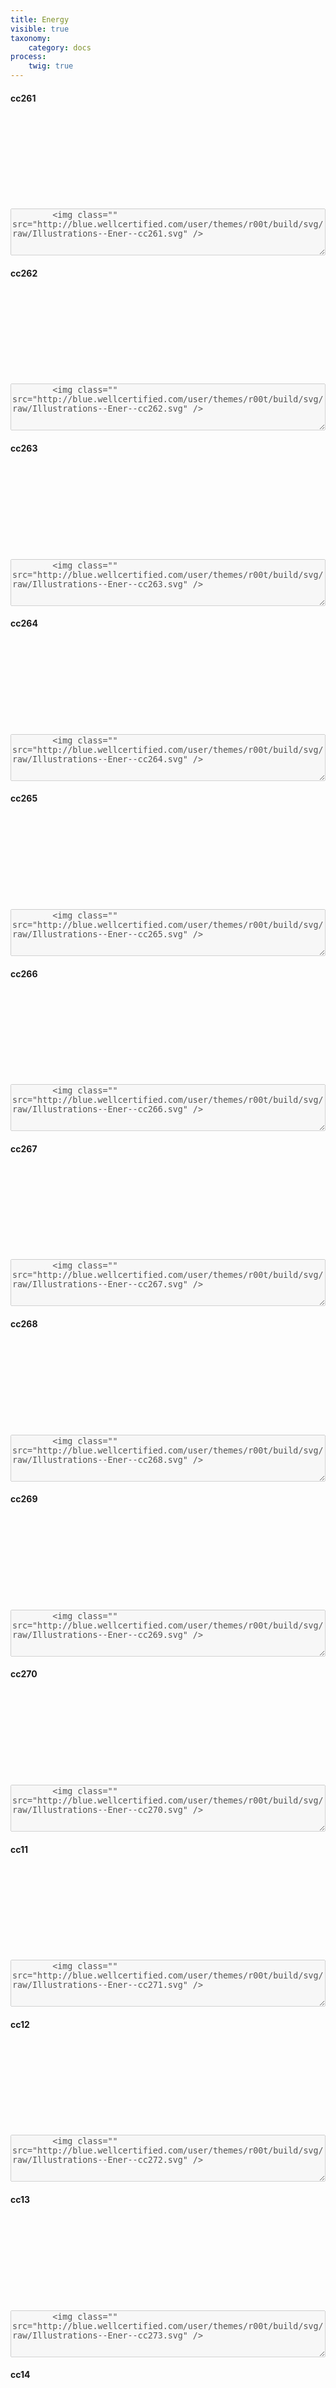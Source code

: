 ```yaml
---
title: Energy
visible: true
taxonomy:
    category: docs
process:
	twig: true
---
```



<!-- CC261 -->

<div class="row">

<div class="col-3 text-center">
<h4 class="mt-4">cc261</h4>
<svg class="icon icon-xl">
<use xlink:href="../../user/themes/r00t/build/svg/symbol/styleguide.svg#Illustrations--Ener--cc261"></use>
</svg>
</div>


<div class="col-9">
<div class="highlight p-4">
		<textarea disabled style="width: 100%; min-height: 75px">
		<img class="" src="http://blue.wellcertified.com/user/themes/r00t/build/svg/raw/Illustrations--Ener--cc261.svg" />
		</textarea>

</div>
</div>
</div>


<!-- CC262 -->

<div class="row">

<div class="col-3 text-center">
<h4 class="mt-4">cc262</h4>
<svg class="icon icon-xl">
<use xlink:href="../../user/themes/r00t/build/svg/symbol/styleguide.svg#Illustrations--Ener--cc262"></use>
</svg>
</div>


<div class="col-9">
<div class="highlight p-4">
		<textarea disabled style="width: 100%; min-height: 75px">
		<img class="" src="http://blue.wellcertified.com/user/themes/r00t/build/svg/raw/Illustrations--Ener--cc262.svg" />
		</textarea>

</div>
</div>
</div>


<!-- CC263 -->

<div class="row">
	<div class="col-3 text-center">
		<h4 class="mt-4">cc263</h4>
		<svg class="icon icon-xl">
			<use xlink:href="../../user/themes/r00t/build/svg/symbol/styleguide.svg#Illustrations--Ener--cc263"></use>
		</svg>
	</div>


<div class="col-9">
<div class="highlight p-4">
		<textarea disabled style="width: 100%; min-height: 75px">
		<img class="" src="http://blue.wellcertified.com/user/themes/r00t/build/svg/raw/Illustrations--Ener--cc263.svg" />
		</textarea>

</div>
</div>
</div>


<!-- CC264 -->

<div class="row">
	<div class="col-3 text-center">
		<h4 class="mt-4">cc264</h4>
		<svg class="icon icon-xl">
			<use xlink:href="../../user/themes/r00t/build/svg/symbol/styleguide.svg#Illustrations--Ener--cc264"></use>
		</svg>
	</div>


<div class="col-9">
<div class="highlight p-4">
		<textarea disabled style="width: 100%; min-height: 75px">
		<img class="" src="http://blue.wellcertified.com/user/themes/r00t/build/svg/raw/Illustrations--Ener--cc264.svg" />
		</textarea>

</div>
</div>
</div>


<!-- CC265 -->

<div class="row">
	<div class="col-3 text-center">
		<h4 class="mt-4">cc265</h4>
		<svg class="icon icon-xl">
			<use xlink:href="../../user/themes/r00t/build/svg/symbol/styleguide.svg#Illustrations--Ener--cc265"></use>
		</svg>
	</div>


<div class="col-9">
<div class="highlight p-4">
		<textarea disabled style="width: 100%; min-height: 75px">
		<img class="" src="http://blue.wellcertified.com/user/themes/r00t/build/svg/raw/Illustrations--Ener--cc265.svg" />
		</textarea>

</div>
</div>
</div>



<!-- CC266 -->

<div class="row">
	<div class="col-3 text-center">
		<h4 class="mt-4">cc266</h4>
		<svg class="icon icon-xl">
			<use xlink:href="../../user/themes/r00t/build/svg/symbol/styleguide.svg#Illustrations--Ener--cc266"></use>
		</svg>
	</div>


<div class="col-9">
<div class="highlight p-4">
		<textarea disabled style="width: 100%; min-height: 75px">
		<img class="" src="http://blue.wellcertified.com/user/themes/r00t/build/svg/raw/Illustrations--Ener--cc266.svg" />
		</textarea>

</div>
</div></div>



<!-- CC267 -->

<div class="row">
	<div class="col-3 text-center">
		<h4 class="mt-4">cc267</h4>
		<svg class="icon icon-xl">
			<use xlink:href="../../user/themes/r00t/build/svg/symbol/styleguide.svg#Illustrations--Ener--cc267"></use>
		</svg>
	</div>


<div class="col-9">
<div class="highlight p-4">
		<textarea disabled style="width: 100%; min-height: 75px">
		<img class="" src="http://blue.wellcertified.com/user/themes/r00t/build/svg/raw/Illustrations--Ener--cc267.svg" />
		</textarea>

</div>
</div>
</div>



<!-- CC268 -->

<div class="row">
	<div class="col-3 text-center">
		<h4 class="mt-4">cc268</h4>
		<svg class="icon icon-xl">
			<use xlink:href="../../user/themes/r00t/build/svg/symbol/styleguide.svg#Illustrations--Ener--cc268"></use>
		</svg>
	</div>


<div class="col-9">
<div class="highlight p-4">
		<textarea disabled style="width: 100%; min-height: 75px">
		<img class="" src="http://blue.wellcertified.com/user/themes/r00t/build/svg/raw/Illustrations--Ener--cc268.svg" />
		</textarea>

</div>
</div>
</div>



<!-- CC269 -->

<div class="row">
	<div class="col-3 text-center">
		<h4 class="mt-4">cc269</h4>
		<svg class="icon icon-xl">
			<use xlink:href="../../user/themes/r00t/build/svg/symbol/styleguide.svg#Illustrations--Ener--cc269"></use>
		</svg>
	</div>


<div class="col-9">
<div class="highlight p-4">
		<textarea disabled style="width: 100%; min-height: 75px">
		<img class="" src="http://blue.wellcertified.com/user/themes/r00t/build/svg/raw/Illustrations--Ener--cc269.svg" />
		</textarea>

</div>
</div>
</div>


<!-- CC270 -->

<div class="row">
	<div class="col-3 text-center">
		<h4 class="mt-4">cc270</h4>
		<svg class="icon icon-xl">
			<use xlink:href="../../user/themes/r00t/build/svg/symbol/styleguide.svg#Illustrations--Ener--cc270"></use>
		</svg>
	</div>


<div class="col-9">
<div class="highlight p-4">
		<textarea disabled style="width: 100%; min-height: 75px">
		<img class="" src="http://blue.wellcertified.com/user/themes/r00t/build/svg/raw/Illustrations--Ener--cc270.svg" />
		</textarea>

</div>
</div>

</div>


<!-- CC271 -->

<div class="row">
	<div class="col-3 text-center">
		<h4 class="mt-4">cc11</h4>
		<svg class="icon icon-xl">
			<use xlink:href="../../user/themes/r00t/build/svg/symbol/styleguide.svg#Illustrations--Ener--cc271"></use>
		</svg>
	</div>


<div class="col-9">
<div class="highlight p-4">
		<textarea disabled style="width: 100%; min-height: 75px">
		<img class="" src="http://blue.wellcertified.com/user/themes/r00t/build/svg/raw/Illustrations--Ener--cc271.svg" />
		</textarea>

</div>
</div>
</div>


<!-- CC272 -->

<div class="row">
	<div class="col-3 text-center">
		<h4 class="mt-4">cc12</h4>
		<svg class="icon icon-xl">
			<use xlink:href="../../user/themes/r00t/build/svg/symbol/styleguide.svg#Illustrations--Ener--cc272"></use>
		</svg>
	</div>


<div class="col-9">
<div class="highlight p-4">
		<textarea disabled style="width: 100%; min-height: 75px">
		<img class="" src="http://blue.wellcertified.com/user/themes/r00t/build/svg/raw/Illustrations--Ener--cc272.svg" />
		</textarea>

</div>
</div>
</div>



<!-- CC273 -->

<div class="row">
	<div class="col-3 text-center">
		<h4 class="mt-4">cc13</h4>
		<svg class="icon icon-xl">
			<use xlink:href="../../user/themes/r00t/build/svg/symbol/styleguide.svg#Illustrations--Ener--cc273"></use>
		</svg>
	</div>


<div class="col-9">
<div class="highlight p-4">
		<textarea disabled style="width: 100%; min-height: 75px">
		<img class="" src="http://blue.wellcertified.com/user/themes/r00t/build/svg/raw/Illustrations--Ener--cc273.svg" />
		</textarea>

</div>
</div>
</div>


<!-- CC14 -->

<div class="row">
	<div class="col-3 text-center">
		<h4 class="mt-4">cc14</h4>
		<svg class="icon icon-xl">
			<use xlink:href="../../user/themes/r00t/build/svg/symbol/styleguide.svg#Illustrations--Ener--cc274"></use>
		</svg>
	</div>


<div class="col-9">
<div class="highlight p-4">
		<textarea disabled style="width: 100%; min-height: 75px">
		<img class="" src="http://blue.wellcertified.com/user/themes/r00t/build/svg/raw/Illustrations--Ener--cc274.svg" />
		</textarea>

</div>
</div>
</div>



<!-- CC275 -->

<div class="row">
	<div class="col-3 text-center">
		<h4 class="mt-4">cc15</h4>
		<svg class="icon icon-xl">
			<use xlink:href="../../user/themes/r00t/build/svg/symbol/styleguide.svg#Illustrations--Ener--cc275"></use>
		</svg>
	</div>


<div class="col-9">
<div class="highlight p-4">
		<textarea disabled style="width: 100%; min-height: 75px">
		<img class="" src="http://blue.wellcertified.com/user/themes/r00t/build/svg/raw/Illustrations--Ener--cc275.svg" />
		</textarea>

</div>
</div>
</div>


<!-- CC276 -->

<div class="row">
	<div class="col-3 text-center">
		<h4 class="mt-4">cc16</h4>
		<svg class="icon icon-xl">
			<use xlink:href="../../user/themes/r00t/build/svg/symbol/styleguide.svg#Illustrations--Ener--cc276"></use>
		</svg>
	</div>


<div class="col-9">
<div class="highlight p-4">
		<textarea disabled style="width: 100%; min-height: 75px">
		<img class="" src="http://blue.wellcertified.com/user/themes/r00t/build/svg/raw/Illustrations--Ener--cc276.svg" />
		</textarea>

</div>
</div>
</div>


<!-- CC277 -->

<div class="row">
	<div class="col-3 text-center">
		<h4 class="mt-4">cc17</h4>
		<svg class="icon icon-xl">
			<use xlink:href="../../user/themes/r00t/build/svg/symbol/styleguide.svg#Illustrations--Ener--cc277"></use>
		</svg>
	</div>


<div class="col-9">
<div class="highlight p-4">
		<textarea disabled style="width: 100%; min-height: 75px">
		<img class="" src="http://blue.wellcertified.com/user/themes/r00t/build/svg/raw/Illustrations--Ener--cc277.svg" />
		</textarea>

</div>
</div>
</div>



<!-- CC278 -->

<div class="row">
	<div class="col-3 text-center">
		<h4 class="mt-4">cc278</h4>
		<svg class="icon icon-xl">
			<use xlink:href="../../user/themes/r00t/build/svg/symbol/styleguide.svg#Illustrations--Ener--cc278"></use>
		</svg>
	</div>


<div class="col-9">
<div class="highlight p-4">
		<textarea disabled style="width: 100%; min-height: 75px">
		<img class="" src="http://blue.wellcertified.com/user/themes/r00t/build/svg/raw/Illustrations--Ener--cc278.svg" />
		</textarea>

</div>
</div>
</div>



<!-- CC279 -->

<div class="row">
	<div class="col-3 text-center">
		<h4 class="mt-4">cc279</h4>
		<svg class="icon icon-xl">
			<use xlink:href="../../user/themes/r00t/build/svg/symbol/styleguide.svg#Illustrations--Ener--cc279"></use>
		</svg>
	</div>


<div class="col-9">
<div class="highlight p-4">
		<textarea disabled style="width: 100%; min-height: 75px">
		<img class="" src="http://blue.wellcertified.com/user/themes/r00t/build/svg/raw/Illustrations--Ener--cc279.svg" />
		</textarea>

</div>
</div>
</div>


<!-- CC280 -->

<div class="row">
	<div class="col-3 text-center">
		<h4 class="mt-4">cc280</h4>
		<svg class="icon icon-xl">
			<use xlink:href="../../user/themes/r00t/build/svg/symbol/styleguide.svg#Illustrations--Ener--cc280"></use>
		</svg>
	</div>


<div class="col-9">
<div class="highlight p-4">
		<textarea disabled style="width: 100%; min-height: 75px">
		<img class="" src="http://blue.wellcertified.com/user/themes/r00t/build/svg/raw/Illustrations--Ener--cc280.svg" />
		</textarea>

</div>
</div>
</div>



